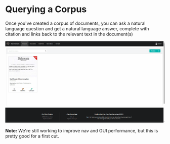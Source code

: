 # Querying a Corpus

Once you've created a corpus of documents, you can ask a natural language question and get a natural language answer, 
complete with citation and links back to the relevant text in the document(s)

![Corpus Query.gif](..%2Fassets%2Fimages%2Fgifs%2FCorpus%20Query.gif)

**Note:** We're still working to improve nav and GUI performance, but this is pretty good for a first cut. 
